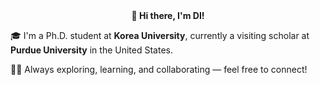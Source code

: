 <div align="center">
  <strong>👋 Hi there, I'm DI!</strong>
</div>

🎓 I'm a Ph.D. student at **Korea University**, currently a visiting scholar at **Purdue University** in the United States.

🧑‍💻 Always exploring, learning, and collaborating — feel free to connect!
